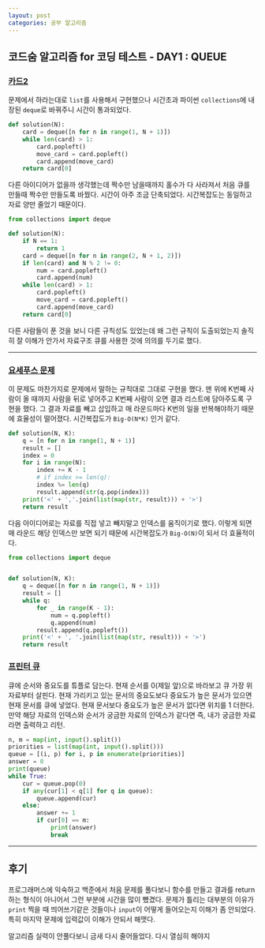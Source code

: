 ```yaml
---
layout: post
categories: 공부 알고리즘 
---
```


## 코드숨 알고리즘 for 코딩 테스트 - DAY1 : QUEUE

### [카드2](https://www.acmicpc.net/problem/2164)

문제에서 하라는대로 `list`를 사용해서 구현했으나 시간초과 파이썬 `collections`에 내장된 `deque`로 바꿔주니 시간이 통과되었다. 

``` python
def solution(N):
    card = deque([n for n in range(1, N + 1)])
    while len(card) > 1:
        card.popleft()
        move_card = card.popleft()
        card.append(move_card)
    return card[0]
```

다른 아이디어가 없을까 생각했는데 짝수만 남을때까지 홀수가 다 사라져서 처음 큐를 만들때 짝수만 만들도록 바꿨다. 시간이 아주 조금 단축되었다. 시간복잡도는 동일하고 자료 양만 줄었기 때문이다. 

```python
from collections import deque

def solution(N):
    if N == 1:
        return 1
    card = deque([n for n in range(2, N + 1, 2)])
    if len(card) and N % 2 != 0:
        num = card.popleft()
        card.append(num)
    while len(card) > 1:
        card.popleft()
        move_card = card.popleft()
        card.append(move_card)
    return card[0]
```

다른 사람들이 푼 것을 보니 다른 규칙성도 있었는데 왜 그런 규칙이 도출되었는지 솔직히 잘 이해가 안가서 자료구조 큐를 사용한 것에 의의를 두기로 했다.

***

### [요세푸스 문제 ](https://www.acmicpc.net/problem/1158)

이 문제도 마찬가지로 문제에서 말하는 규칙대로 그대로 구현을 했다. 맨 위에 K번째 사람이 올 때까지 사람을 뒤로 넣어주고 K번째 사람이 오면 결과 리스트에 담아주도록 구현을 했다. 그 결과 자료를 빼고 삽입하고 매 라운드마다 K번의 일을 반복해야하기 때문에 효율성이 떨어졌다. 시간복잡도가 `Big-O(N*K)` 인거 같다.

```python
def solution(N, K):
    q = [n for n in range(1, N + 1)]
    result = []
    index = 0
    for i in range(N):
        index += K - 1
        # if index >= len(q):
        index %= len(q)
        result.append(str(q.pop(index)))
    print('<' + ','.join(list(map(str, result))) + '>')
    return result

```

다음 아이디어로는 자료를 직접 넣고 빼지말고 인덱스를 움직이기로 했다. 이렇게 되면 매 라운드 해당 인덱스만 보면 되기 때문에 시간복잡도가 `Big-O(N)`이 되서 더 효율적이다. 

```python
from collections import deque


def solution(N, K):
    q = deque([n for n in range(1, N + 1)])
    result = []
    while q:
        for _ in range(K - 1):
            num = q.popleft()
            q.append(num)
        result.append(q.popleft())
    print('<' + ', '.join(list(map(str, result))) + '>')
    return result
```


### [프린터 큐](https://www.acmicpc.net/problem/1966)

큐에 순서와 중요도를 튜플로 담는다. 현재 순서를 0(제일 앞)으로 바라보고 큐 가장 위 자료부터 살핀다. 현재 가리키고 있는 문서의 중요도보다 중요도가 높은 문서가 있으면 현재 문서를 큐에 넣었다. 
현재 문서보다 중요도가 높은 문서가 없다면 위치를 1 더한다. 만약 해당 자료의 인덱스와 순서가 궁금한 자료의 인덱스가 같다면 즉, 내가 궁금한 자료라면 출력하고 리턴. 

```python
n, m = map(int, input().split())
priorities = list(map(int, input().split()))
queue = [(i, p) for i, p in enumerate(priorities)]
answer = 0
print(queue)
while True:
    cur = queue.pop(0)
    if any(cur[1] < q[1] for q in queue):
        queue.append(cur)
    else:
        answer += 1
        if cur[0] == m:
            print(answer)
            break
```

***
## 후기

프로그래머스에 익숙하고 백준에서 처음 문제를 풀다보니 함수를 만들고 결과를 return하는 형식이 아니어서 그런 부분에 시간을 많이 뺐겼다. 문제가 틀리는 대부분의 이유가 `print` 찍을 때 띄어쓰기같은 것들이나 `input`이 어떻게 들어오는지 이해가 좀 안되었다. 특히 마지막 문제에 입력값이 이해가 안되서 해맷다. 

알고리즘 실력이 안풀다보니 금새 다시 줄어들었다. 다시 열심히 해야지 
